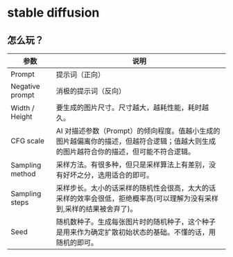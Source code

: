 # stable diffusion

## 怎么玩？



| 参数            | 说明                                                                                                                                  |
| --------------- | ------------------------------------------------------------------------------------------------------------------------------------- |
| Prompt          | 提示词（正向）                                                                                                                        |
| Negative prompt | 消极的提示词（反向）                                                                                                                  |
| Width / Height  | 要生成的图片尺寸。尺寸越大，越耗性能，耗时越久。                                                                                      |
| CFG scale       | AI 对描述参数（Prompt）的倾向程度。值越小生成的图片越偏离你的描述，但越符合逻辑；值越大则生成的图片越符合你的描述，但可能不符合逻辑。 |
| Sampling method | 采样方法。有很多种，但只是采样算法上有差别，没有好坏之分，选用适合的即可。                                                            |
| Sampling steps  | 采样步长。太小的话采样的随机性会很高，太大的话采样的效率会很低，拒绝概率高(可以理解为没有采样到,采样的结果被舍弃了)。                 |
| Seed            | 随机数种子。生成每张图片时的随机种子，这个种子是用来作为确定扩散初始状态的基础。不懂的话，用随机的即可。                              |
